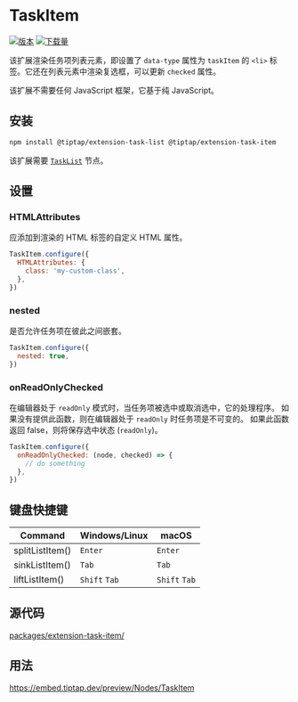 # TaskItem

[![版本](https://img.shields.io/npm/v/@tiptap/extension-task-item.svg?label=version)](https://www.npmjs.com/package/@tiptap/extension-task-item)
[![下载量](https://img.shields.io/npm/dm/@tiptap/extension-task-item.svg)](https://npmcharts.com/compare/@tiptap/extension-task-item?minimal=true)

该扩展渲染任务项列表元素，即设置了 `data-type` 属性为 `taskItem` 的 `<li>` 标签。它还在列表元素中渲染复选框，可以更新 `checked` 属性。

该扩展不需要任何 JavaScript 框架，它基于纯 JavaScript。

## 安装

```bash
npm install @tiptap/extension-task-list @tiptap/extension-task-item
```

该扩展需要 [`TaskList`](/api/nodes/task-list) 节点。

## 设置

### HTMLAttributes

应添加到渲染的 HTML 标签的自定义 HTML 属性。

```js
TaskItem.configure({
  HTMLAttributes: {
    class: 'my-custom-class',
  },
})
```

### nested

是否允许任务项在彼此之间嵌套。

```js
TaskItem.configure({
  nested: true,
})
```

### onReadOnlyChecked

在编辑器处于 `readOnly` 模式时，当任务项被选中或取消选中，它的处理程序。
如果没有提供此函数，则在编辑器处于 `readOnly` 时任务项是不可变的。
如果此函数返回 false，则将保存选中状态 (`readOnly`)。

```js
TaskItem.configure({
  onReadOnlyChecked: (node, checked) => {
    // do something
  },
})
```

## 键盘快捷键

| Command         | Windows/Linux      | macOS              |
| --------------- | ------------------ | ------------------ |
| splitListItem() | `Enter`            | `Enter`            |
| sinkListItem()  | `Tab`              | `Tab`              |
| liftListItem()  | `Shift`&nbsp;`Tab` | `Shift`&nbsp;`Tab` |

## 源代码

[packages/extension-task-item/](https://github.com/ueberdosis/tiptap/blob/main/packages/extension-task-item/)

## 用法

https://embed.tiptap.dev/preview/Nodes/TaskItem